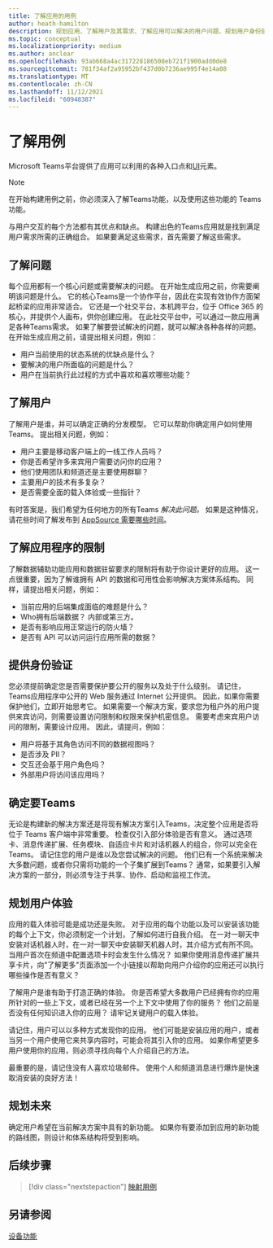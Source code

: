 ```yaml
---
title: 了解应用的用例
author: heath-hamilton
description: 规划应用、了解用户及其需求、了解应用可以解决的用户问题、规划用户身份验证及其载入体验
ms.topic: conceptual
ms.localizationpriority: medium
ms.author: anclear
ms.openlocfilehash: 93ab668a4ac317228186508eb721f1900add0de8
ms.sourcegitcommit: 781f34af2a95952bf437d0b7236ae995f4e14a08
ms.translationtype: MT
ms.contentlocale: zh-CN
ms.lasthandoff: 11/12/2021
ms.locfileid: "60948387"
---
```

# <a name="understand-your-use-cases"></a>了解用例

Microsoft Teams平台提供了应用可以利用的各种入口点和[UI](../../concepts/extensibility-points.md)元素。
> [!NOTE]
> 在开始构建用例之前，你必须深入了解Teams功能，以及使用这些功能的 Teams功能。

与用户交互的每个方法都有其优点和缺点。 构建出色的Teams应用就是找到满足用户需求所需的正确组合。 如果要满足这些需求，首先需要了解这些需求。

## <a name="understand-the-problem"></a>了解问题

每个应用都有一个核心问题或需要解决的问题。 在开始生成应用之前，你需要阐明该问题是什么。 它的核心Teams是一个协作平台，因此在实现有效协作方面架起桥梁的应用非常适合。 它还是一个社交平台，本机跨平台，位于 Office 365 的核心，并提供个人画布，供你创建应用。 在此社交平台中，可以通过一款应用满足各种Teams需求。 如果了解要尝试解决的问题，就可以解决各种各样的问题。 在开始生成应用之前，请提出相关问题，例如：

* 用户当前使用的状态系统的优缺点是什么？
* 要解决的用户所面临的问题是什么？
* 用户在当前执行此过程的方式中喜欢和喜欢哪些功能？

## <a name="understand-your-user"></a>了解用户

了解用户是谁，并可以确定正确的分发模型。 它可以帮助你确定用户如何使用Teams。 提出相关问题，例如：

* 用户主要是移动客户端上的一线工作人员吗？
* 你是否希望许多来宾用户需要访问你的应用？
* 他们使用团队和频道还是主要使用群聊？
* 主要用户的技术有多复杂？
* 是否需要全面的载入体验或一些指针？

有时答案是，我们希望为任何地方的所有Teams *解决此问题。* 如果是这种情况，请花些时间了解发布到 [AppSource 需要哪些时间](~/concepts/deploy-and-publish/appsource/prepare/submission-checklist.md)。

## <a name="understand-the-limitations-of-the-app"></a>了解应用程序的限制

了解数据辅助功能应用和数据驻留要求的限制将有助于你设计更好的应用。 这一点很重要，因为了解谁拥有 API 的数据和可用性会影响解决方案体系结构。 同样，请提出相关问题，例如：

* 当前应用的后端集成面临的难题是什么？
* Who拥有后端数据？ 内部或第三方。
* 是否有影响应用正常运行的防火墙？
* 是否有 API 可以访问运行应用所需的数据？ 

## <a name="provide-authentication"></a>提供身份验证

您必须提前确定您是否需要保护要公开的服务以及处于什么级别。 请记住，Teams应用程序中公开的 Web 服务通过 Internet 公开提供。 因此，如果你需要保护他们，立即开始思考它。 如果需要一个解决方案，要求您为租户外的用户提供来宾访问，则需要设置访问限制和权限来保护机密信息。 需要考虑来宾用户访问的限制，需要设计应用。 因此，请提问，例如： 

* 用户将基于其角色访问不同的数据视图吗？
* 是否涉及 PII？
* 交互还会基于用户角色吗？
* 外部用户将访问该应用吗？

## <a name="decide-what-goes-in-teams"></a>确定要Teams

无论是构建新的解决方案还是将现有解决方案引入Teams，决定整个应用是否将位于 Teams 客户端中非常重要。 检查仅引入部分体验是否有意义。 通过选项卡、消息传递扩展、任务模块、自适应卡片和对话机器人的组合，你可以完全在 Teams。
请记住您的用户是谁以及您尝试解决的问题。 他们已有一个系统来解决大多数问题，或者你只需将功能的一个子集扩展到Teams？ 通常，如果要引入解决方案的一部分，则必须专注于共享、协作、启动和监视工作流。

## <a name="plan-the-onboarding-experience"></a>规划用户体验

应用的载入体验可能是成功还是失败。 对于应用的每个功能以及可以安装该功能的每个上下文，你必须制定一个计划，了解如何进行自我介绍。 在一对一聊天中安装对话机器人时，在一对一聊天中安装聊天机器人时，其介绍方式有所不同。 当用户首次在频道中配置选项卡时会发生什么情况？ 如果你使用消息传递扩展共享卡片，向"了解更多"页面添加一个小链接以帮助向用户介绍你的应用还可以执行哪些操作是否有意义？

了解用户是谁有助于打造正确的体验。 你是否希望大多数用户已经拥有你的应用所针对的一些上下文，或者已经在另一个上下文中使用了你的服务？ 他们之前是否没有任何知识进入你的应用？ 请牢记关键用户的载入体验。

请记住，用户可以以多种方式发现你的应用。 他们可能是安装应用的用户，或者当另一个用户使用它来共享内容时，可能会将其引入你的应用。 如果你希望更多用户使用你的应用，则必须寻找向每个人介绍自己的方法。

最重要的是，请记住没有人喜欢垃圾邮件。 使用个人和频道消息进行爆炸是快速取消安装的良好方法！

## <a name="plan-for-the-future"></a>规划未来

确定用户希望在当前解决方案中具有的新功能。 如果你有要添加到应用的新功能的路线图，则设计和体系结构将受到影响。

## <a name="next-step"></a>后续步骤

> [!div class="nextstepaction"]
> [映射用例](../../concepts/design/map-use-cases.md)

## <a name="see-also"></a>另请参阅

[设备功能](~/concepts/device-capabilities/device-capabilities-overview.md)
